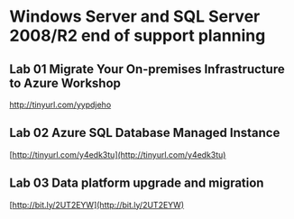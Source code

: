 # Windows Server and SQL Server 2008/R2 end of support planning 

## Lab 01 Migrate Your On-premises Infrastructure to Azure Workshop
[http://tinyurl.com/yypdjeho ](http://tinyurl.com/yypdjeho)

## Lab 02 Azure SQL Database Managed Instance 
[http://tinyurl.com/y4edk3tu](http://tinyurl.com/y4edk3tu)

## Lab 03 Data platform upgrade and migration
[http://bit.ly/2UT2EYW](http://bit.ly/2UT2EYW)

